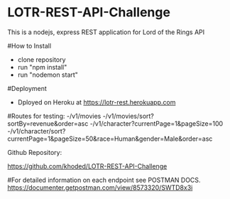 # LOTR-REST-API-Challenge
This is a nodejs, express REST application for Lord of the Rings API

#How to Install
- clone repository
- run "npm install"
- run "nodemon start"

#Deployment
- Dployed on Heroku at https://lotr-rest.herokuapp.com

#Routes for testing:
-/v1/movies
-/v1/movies/sort?sortBy=revenue&order=asc
-/v1/character?currentPage=1&pageSize=100
-/v1/character/sort?currentPage=1&pageSize=50&race=Human&gender=Male&order=asc

Github Repository:

https://github.com/khoded/LOTR-REST-API-Challenge

#For detailed information on each endpoint see POSTMAN DOCS.
https://documenter.getpostman.com/view/8573320/SWTD8x3i
